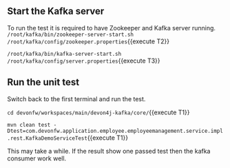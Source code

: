 ## Start the Kafka server

To run the test it is required to have Zookeeper and Kafka server running.
`/root/kafka/bin/zookeeper-server-start.sh /root/kafka/config/zookeeper.properties`{{execute T2}}

`/root/kafka/bin/kafka-server-start.sh /root/kafka/config/server.properties`{{execute T3}}

## Run the unit test
Switch back to the first terminal and run the test.

`cd devonfw/workspaces/main/devon4j-kafka/core/`{{execute T1}}

`mvn clean test -Dtest=com.devonfw.application.employee.employeemanagement.service.impl.rest.KafkaDemoServiceTest`{{execute T1}}

This may take a while. If the result show one passed test then the kafka consumer work well.